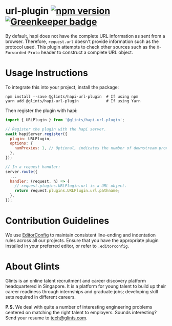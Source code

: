 # url-plugin [![npm version](https://badge.fury.io/js/%40glints%2Fhapi-url-plugin.svg)](https://badge.fury.io/js/%40glints%2Fhapi-url-plugin) [![Greenkeeper badge](https://badges.greenkeeper.io/glints-dev/hapi-url-plugin.svg)](https://greenkeeper.io/)

By default, hapi does not have the complete URL information as sent from a
browser. Therefore, `request.url` doesn't provide information such as the
protocol used. This plugin attempts to check other sources such as the
`X-Forwarded-Proto` header to construct a complete URL object.

# Usage Instructions

To integrate this into your project, install the package:

```
npm install --save @glints/hapi-url-plugin  # If using npm
yarn add @glints/hapi-url-plugin            # If using Yarn
```

Then register the plugin with hapi:

```js
import { URLPlugin } from '@glints/hapi-url-plugin';

// Register the plugin with the hapi server.
await hapiServer.register({
  plugin: URLPlugin,
  options: {
    numProxies: 1, // Optional, indicates the number of downstream proxies.
  },
});

// In a request handler:
server.route({
  ...
  handler: (request, h) => {
    // request.plugins.URLPlugin.url is a URL object.
    return request.plugins.URLPlugin.url.pathname;
  },
});
```

# Contribution Guidelines

We use [EditorConfig](https://editorconfig.org) to maintain consistent line-ending and indentation rules across all our projects. Ensure that you have the appropriate plugin installed in your preferred editor, or refer to `.editorconfig`.

# About Glints

Glints is an online talent recruitment and career discovery platform headquartered in Singapore. It is a platform for young talent to build up their career readiness through internships and graduate jobs; developing skill sets required in different careers.

**P.S.** We deal with quite a number of interesting engineering problems centered on matching the right talent to employers. Sounds interesting? Send your resume to tech@glints.com.
